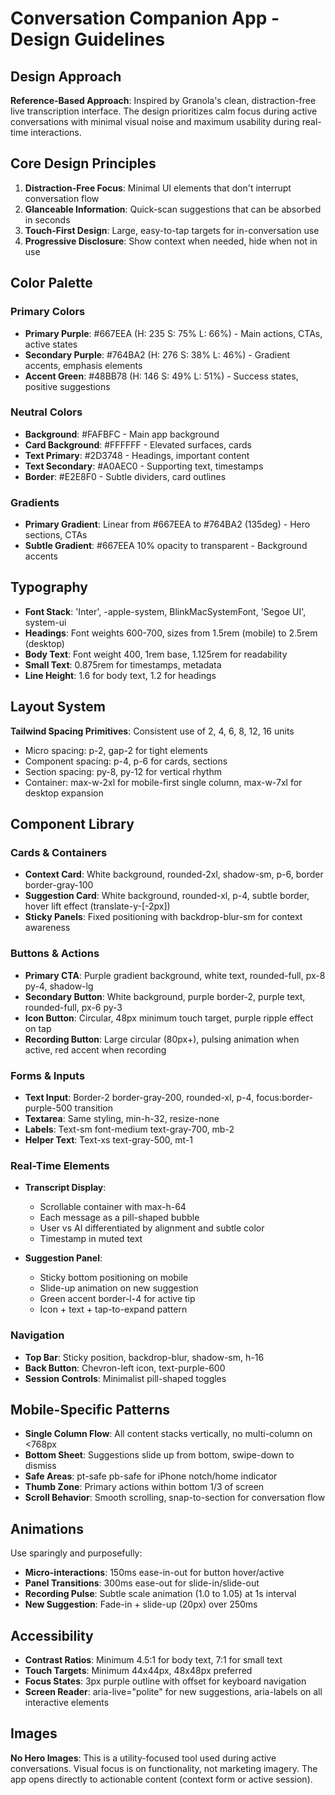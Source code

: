 # Conversation Companion App - Design Guidelines

## Design Approach
**Reference-Based Approach**: Inspired by Granola's clean, distraction-free live transcription interface. The design prioritizes calm focus during active conversations with minimal visual noise and maximum usability during real-time interactions.

## Core Design Principles
1. **Distraction-Free Focus**: Minimal UI elements that don't interrupt conversation flow
2. **Glanceable Information**: Quick-scan suggestions that can be absorbed in seconds
3. **Touch-First Design**: Large, easy-to-tap targets for in-conversation use
4. **Progressive Disclosure**: Show context when needed, hide when not in use

## Color Palette

### Primary Colors
- **Primary Purple**: #667EEA (H: 235 S: 75% L: 66%) - Main actions, CTAs, active states
- **Secondary Purple**: #764BA2 (H: 276 S: 38% L: 46%) - Gradient accents, emphasis elements
- **Accent Green**: #48BB78 (H: 146 S: 49% L: 51%) - Success states, positive suggestions

### Neutral Colors
- **Background**: #FAFBFC - Main app background
- **Card Background**: #FFFFFF - Elevated surfaces, cards
- **Text Primary**: #2D3748 - Headings, important content
- **Text Secondary**: #A0AEC0 - Supporting text, timestamps
- **Border**: #E2E8F0 - Subtle dividers, card outlines

### Gradients
- **Primary Gradient**: Linear from #667EEA to #764BA2 (135deg) - Hero sections, CTAs
- **Subtle Gradient**: #667EEA 10% opacity to transparent - Background accents

## Typography
- **Font Stack**: 'Inter', -apple-system, BlinkMacSystemFont, 'Segoe UI', system-ui
- **Headings**: Font weights 600-700, sizes from 1.5rem (mobile) to 2.5rem (desktop)
- **Body Text**: Font weight 400, 1rem base, 1.125rem for readability
- **Small Text**: 0.875rem for timestamps, metadata
- **Line Height**: 1.6 for body text, 1.2 for headings

## Layout System
**Tailwind Spacing Primitives**: Consistent use of 2, 4, 6, 8, 12, 16 units
- Micro spacing: p-2, gap-2 for tight elements
- Component spacing: p-4, p-6 for cards, sections
- Section spacing: py-8, py-12 for vertical rhythm
- Container: max-w-2xl for mobile-first single column, max-w-7xl for desktop expansion

## Component Library

### Cards & Containers
- **Context Card**: White background, rounded-2xl, shadow-sm, p-6, border border-gray-100
- **Suggestion Card**: White background, rounded-xl, p-4, subtle border, hover lift effect (translate-y-[-2px])
- **Sticky Panels**: Fixed positioning with backdrop-blur-sm for context awareness

### Buttons & Actions
- **Primary CTA**: Purple gradient background, white text, rounded-full, px-8 py-4, shadow-lg
- **Secondary Button**: White background, purple border-2, purple text, rounded-full, px-6 py-3
- **Icon Button**: Circular, 48px minimum touch target, purple ripple effect on tap
- **Recording Button**: Large circular (80px+), pulsing animation when active, red accent when recording

### Forms & Inputs
- **Text Input**: Border-2 border-gray-200, rounded-xl, p-4, focus:border-purple-500 transition
- **Textarea**: Same styling, min-h-32, resize-none
- **Labels**: Text-sm font-medium text-gray-700, mb-2
- **Helper Text**: Text-xs text-gray-500, mt-1

### Real-Time Elements
- **Transcript Display**: 
  - Scrollable container with max-h-64
  - Each message as a pill-shaped bubble
  - User vs AI differentiated by alignment and subtle color
  - Timestamp in muted text
  
- **Suggestion Panel**:
  - Sticky bottom positioning on mobile
  - Slide-up animation on new suggestion
  - Green accent border-l-4 for active tip
  - Icon + text + tap-to-expand pattern

### Navigation
- **Top Bar**: Sticky position, backdrop-blur, shadow-sm, h-16
- **Back Button**: Chevron-left icon, text-purple-600
- **Session Controls**: Minimalist pill-shaped toggles

## Mobile-Specific Patterns
- **Single Column Flow**: All content stacks vertically, no multi-column on <768px
- **Bottom Sheet**: Suggestions slide up from bottom, swipe-down to dismiss
- **Safe Areas**: pt-safe pb-safe for iPhone notch/home indicator
- **Thumb Zone**: Primary actions within bottom 1/3 of screen
- **Scroll Behavior**: Smooth scrolling, snap-to-section for conversation flow

## Animations
Use sparingly and purposefully:
- **Micro-interactions**: 150ms ease-in-out for button hover/active
- **Panel Transitions**: 300ms ease-out for slide-in/slide-out
- **Recording Pulse**: Subtle scale animation (1.0 to 1.05) at 1s interval
- **New Suggestion**: Fade-in + slide-up (20px) over 250ms

## Accessibility
- **Contrast Ratios**: Minimum 4.5:1 for body text, 7:1 for small text
- **Touch Targets**: Minimum 44x44px, 48x48px preferred
- **Focus States**: 3px purple outline with offset for keyboard navigation
- **Screen Reader**: aria-live="polite" for new suggestions, aria-labels on all interactive elements

## Images
**No Hero Images**: This is a utility-focused tool used during active conversations. Visual focus is on functionality, not marketing imagery. The app opens directly to actionable content (context form or active session).